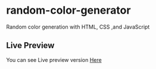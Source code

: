 # random-color-generator
Random color generation with HTML, CSS ,and JavaScript

## Live Preview
You can see Live preview version [Here](https://showwaiyan.github.io/random-color-generator/)
